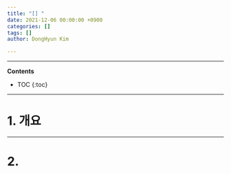 ```yaml
---
title: "[] "
date: 2021-12-06 00:00:00 +0900
categories: []
tags: []
author: DongHyun Kim

---
```


---
**Contents**
* TOC
{:toc}
---

# 1. 개요





---

# 2.





